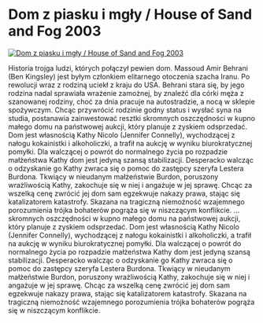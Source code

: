 Dom z piasku i mgły / House of Sand and Fog 2003 
=============
[![Dom z piasku i mgły / House of Sand and Fog 2003 ](http://vidos.pl/images/player.gif)](http://vidos.pl/dom-z-piasku-i-mgly-house-of-sand-and-fog-2003)

 Historia trojga ludzi, których połączył pewien dom. Massoud Amir Behrani (Ben Kingsley) jest byłym członkiem elitarnego otoczenia szacha Iranu. Po rewolucji wraz z rodziną uciekł z kraju do USA. Behrani stara się, by jego rodzina nadal sprawiała wrażenie zamożnej, by znaleźć dla córki męża z szanowanej rodziny, choć za dnia pracuje na autostradzie, a nocą w sklepie spożywczym. Chcąc przywrócić rodzinie godny status i wysłać syna na studia, postanawia zainwestować resztki skromnych oszczędności w kupno małego domu na państwowej aukcji, który planuje z zyskiem odsprzedać. Dom jest własnością Kathy Nicolo (Jennifer Connelly), wychodzącej z nałogu kokainistki i alkoholiczki, a trafił na aukcję w wyniku biurokratycznej pomyłki. Dla walczącej o powrót do normalnego życia po rozpadzie małżeństwa Kathy dom jest jedyną szansą stabilizacji. Desperacko walcząc o odzyskanie go Kathy zwraca się o pomoc do zastępcy szeryfa Lestera Burdona. Tkwiący w nieudanym małżeństwie Burdon, poruszony wrażliwością Kathy, zakochuje się w niej i angażuje w jej sprawę. Chcąc za wszelką cenę zwrócić jej dom sam egzekwuje nakazy prawa, stając się katalizatorem katastrofy. Skazana na tragiczną niemożność wzajemnego porozumienia trójka bohaterów pogrąża się w niszczącym konflikcie.   ... skromnych oszczędności w kupno małego domu na państwowej aukcji, który planuje z zyskiem odsprzedać. Dom jest własnością Kathy Nicolo (Jennifer Connelly), wychodzącej z nałogu kokainistki i alkoholiczki, a trafił na aukcję w wyniku biurokratycznej pomyłki. Dla walczącej o powrót do normalnego życia po rozpadzie małżeństwa Kathy dom jest jedyną szansą stabilizacji. Desperacko walcząc o odzyskanie go Kathy zwraca się o pomoc do zastępcy szeryfa Lestera Burdona. Tkwiący w nieudanym małżeństwie Burdon, poruszony wrażliwością Kathy, zakochuje się w niej i angażuje w jej sprawę. Chcąc za wszelką cenę zwrócić jej dom sam egzekwuje nakazy prawa, stając się katalizatorem katastrofy. Skazana na tragiczną niemożność wzajemnego porozumienia trójka bohaterów pogrąża się w niszczącym konflikcie.

